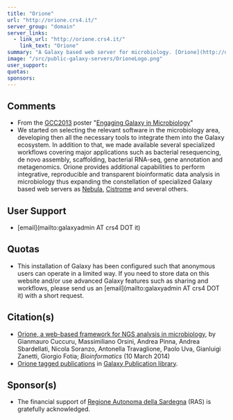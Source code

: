 ```yaml
---
title: "Orione"
url: "http://orione.crs4.it/"
server_group: "domain"
server_links: 
  - link_url: "http://orione.crs4.it/"
    link_text: "Orione"
summary: "A Galaxy based web server for microbiology. [Orione](http://orione.crs4.it/) includes all post mapping or assembling steps from scaffolding to complete annotation pipelines. "
image: "/src/public-galaxy-servers/OrioneLogo.png"
user_support: 
quotas: 
sponsors: 
---
```


## Comments

* From the [GCC2013](/src/events/gcc2013/index.md) poster "[Engaging Galaxy in Microbiology](/src/events/gcc2013/abstracts/posters/index.md#p7-engaging-galaxy-in-microbiology)"
*   We started on selecting the relevant software in the microbiology area, developing then all the necessary tools to integrate them into the Galaxy ecosystem. In addition to that, we made available several specialized workflows covering major applications such as bacterial resequencing, de novo assembly, scaffolding, bacterial RNA-seq, gene annotation and metagenomics. Orione provides additional capabilities to perform integrative, reproducible and transparent bioinformatic data analysis in microbiology thus expanding the constellation of specialized Galaxy based web servers as [Nebula](/src/public-galaxy-servers/index.md#nebula), [Cistrome](/src/public-galaxy-servers/index.md#cistrome) and several others.

## User Support

* [email](mailto:galaxyadmin AT crs4 DOT it)

## Quotas

* This installation of Galaxy has been configured such that anonymous users can operate in a limited way. If you need to store data on this website and/or use advanced Galaxy features such as sharing and workflows, please send us an [email](mailto:galaxyadmin AT crs4 DOT it) with a short request.

## Citation(s)

* [Orione, a web-based framework for NGS analysis in microbiology](http://dx.doi.org/10.1093/bioinformatics/btu135), by Gianmauro Cuccuru, Massimiliano Orsini, Andrea Pinna, Andrea Sbardellati, Nicola Soranzo, Antonella Travaglione, Paolo Uva, Gianluigi Zanetti, Giorgio Fotia; *Bioinformatics* (10 March 2014)
* [Orione tagged publications](https://www.zotero.org/groups/1732893/galaxy/items/tag/%3EOrione) in [Galaxy Publication library](/src/publication-library/index.md).

## Sponsor(s)

* The financial support of [Regione Autonoma della Sardegna](http://www.regione.sardegna.it/ ) (RAS) is gratefully acknowledged.

